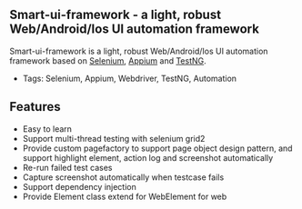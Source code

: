 ﻿## Smart-ui-framework - a light, robust Web/Android/Ios UI automation framework

Smart-ui-framework is a light, robust Web/Android/Ios UI automation framework based on [Selenium](http://seleniumhq.org/), [Appium](http://appium.io/) and [TestNG](http://testng.org/doc/index.html).

* Tags: Selenium, Appium, Webdriver, TestNG, Automation

## Features

* Easy to learn
* Support multi-thread testing with selenium grid2
* Provide custom pagefactory to support page object design pattern, and support highlight element, action log and screenshot automatically
* Re-run failed test cases
* Capture screenshot automatically when testcase fails
* Support dependency injection
* Provide Element class extend for WebElement for web


